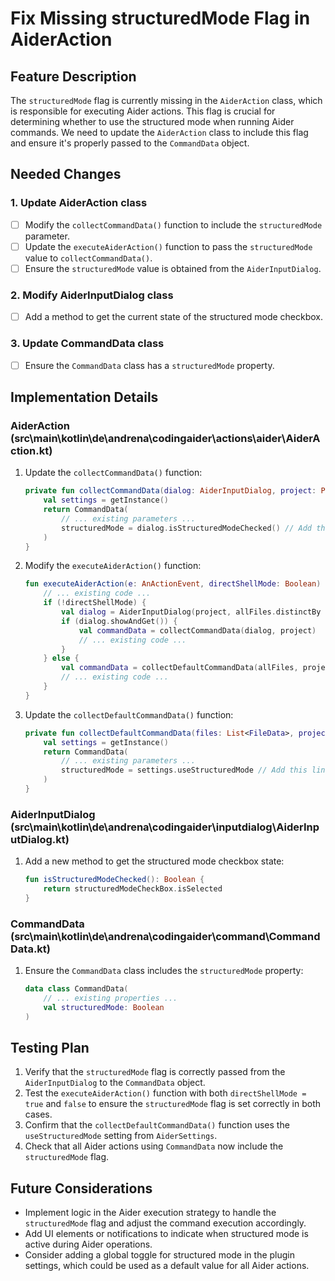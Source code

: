 # Fix Missing structuredMode Flag in AiderAction

## Feature Description
The `structuredMode` flag is currently missing in the `AiderAction` class, which is responsible for executing Aider actions. This flag is crucial for determining whether to use the structured mode when running Aider commands. We need to update the `AiderAction` class to include this flag and ensure it's properly passed to the `CommandData` object.

## Needed Changes

### 1. Update AiderAction class
- [ ] Modify the `collectCommandData()` function to include the `structuredMode` parameter.
- [ ] Update the `executeAiderAction()` function to pass the `structuredMode` value to `collectCommandData()`.
- [ ] Ensure the `structuredMode` value is obtained from the `AiderInputDialog`.

### 2. Modify AiderInputDialog class
- [ ] Add a method to get the current state of the structured mode checkbox.

### 3. Update CommandData class
- [ ] Ensure the `CommandData` class has a `structuredMode` property.

## Implementation Details

### AiderAction (src\main\kotlin\de\andrena\codingaider\actions\aider\AiderAction.kt)

1. Update the `collectCommandData()` function:
   ```kotlin
   private fun collectCommandData(dialog: AiderInputDialog, project: Project): CommandData {
       val settings = getInstance()
       return CommandData(
           // ... existing parameters ...
           structuredMode = dialog.isStructuredModeChecked() // Add this line
       )
   }
   ```

2. Modify the `executeAiderAction()` function:
   ```kotlin
   fun executeAiderAction(e: AnActionEvent, directShellMode: Boolean) {
       // ... existing code ...
       if (!directShellMode) {
           val dialog = AiderInputDialog(project, allFiles.distinctBy { it.filePath })
           if (dialog.showAndGet()) {
               val commandData = collectCommandData(dialog, project)
               // ... existing code ...
           }
       } else {
           val commandData = collectDefaultCommandData(allFiles, project)
           // ... existing code ...
       }
   }
   ```

3. Update the `collectDefaultCommandData()` function:
   ```kotlin
   private fun collectDefaultCommandData(files: List<FileData>, project: Project): CommandData {
       val settings = getInstance()
       return CommandData(
           // ... existing parameters ...
           structuredMode = settings.useStructuredMode // Add this line
       )
   }
   ```

### AiderInputDialog (src\main\kotlin\de\andrena\codingaider\inputdialog\AiderInputDialog.kt)

1. Add a new method to get the structured mode checkbox state:
   ```kotlin
   fun isStructuredModeChecked(): Boolean {
       return structuredModeCheckBox.isSelected
   }
   ```

### CommandData (src\main\kotlin\de\andrena\codingaider\command\CommandData.kt)

1. Ensure the `CommandData` class includes the `structuredMode` property:
   ```kotlin
   data class CommandData(
       // ... existing properties ...
       val structuredMode: Boolean
   )
   ```

## Testing Plan
1. Verify that the `structuredMode` flag is correctly passed from the `AiderInputDialog` to the `CommandData` object.
2. Test the `executeAiderAction()` function with both `directShellMode = true` and `false` to ensure the `structuredMode` flag is set correctly in both cases.
3. Confirm that the `collectDefaultCommandData()` function uses the `useStructuredMode` setting from `AiderSettings`.
4. Check that all Aider actions using `CommandData` now include the `structuredMode` flag.

## Future Considerations
- Implement logic in the Aider execution strategy to handle the `structuredMode` flag and adjust the command execution accordingly.
- Add UI elements or notifications to indicate when structured mode is active during Aider operations.
- Consider adding a global toggle for structured mode in the plugin settings, which could be used as a default value for all Aider actions.
